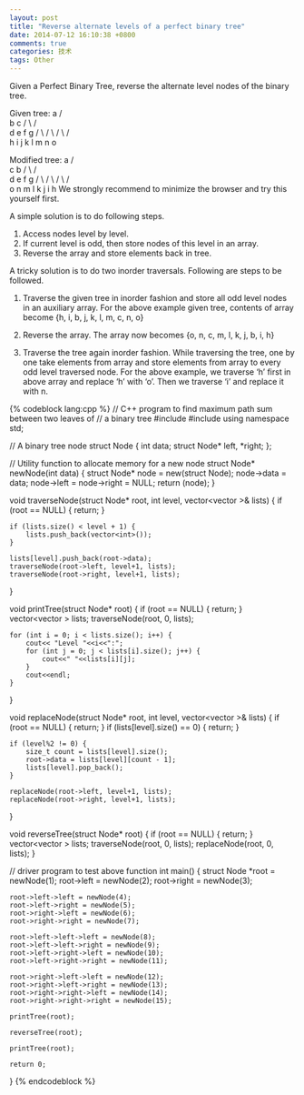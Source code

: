 ```yaml
---
layout: post
title: "Reverse alternate levels of a perfect binary tree"
date: 2014-07-12 16:10:38 +0800
comments: true
categories: 技术
tags: Other
---
```


Given a Perfect Binary Tree, reverse the alternate level nodes of the binary tree.

  
Given tree: 
               a
            /     \
           b       c
         /  \     /  \
        d    e    f    g
       / \  / \  / \  / \
       h  i j  k l  m  n  o 

Modified tree:
  	       	   a
            /     \
           c       b
         /  \     /  \
        d    e    f    g
       / \  / \  / \  / \
      o  n m  l k  j  i  h 
We strongly recommend to minimize the browser and try this yourself first.

A simple solution is to do following steps.
1) Access nodes level by level.
2) If current level is odd, then store nodes of this level in an array.
3) Reverse the array and store elements back in tree.

A tricky solution is to do two inorder traversals. Following are steps to be followed.
1) Traverse the given tree in inorder fashion and store all odd level nodes in an auxiliary array. For the above example given tree, contents of array become {h, i, b, j, k, l, m, c, n, o}

2) Reverse the array. The array now becomes {o, n, c, m, l, k, j, b, i, h}

3) Traverse the tree again inorder fashion. While traversing the tree, one by one take elements from array and store elements from array to every odd level traversed node.
For the above example, we traverse ‘h’ first in above array and replace ‘h’ with ‘o’. Then we traverse ‘i’ and replace it with n.

{% codeblock lang:cpp %}
// C++ program to find maximum path sum between two leaves of
// a binary tree
#include <iostream>
#include <vector>
using namespace std;

// A binary tree node
struct Node
{
    int data;
    struct Node* left, *right;
};

// Utility function to allocate memory for a new node
struct Node* newNode(int data)
{
    struct Node* node = new(struct Node);
    node->data = data;
    node->left = node->right = NULL;
    return (node);
}

void traverseNode(struct Node* root, int level, vector<vector<int> >& lists)
{
    if (root == NULL) {
        return;
    }
    
    if (lists.size() < level + 1) {
        lists.push_back(vector<int>());
    }
    
    lists[level].push_back(root->data);
    traverseNode(root->left, level+1, lists);
    traverseNode(root->right, level+1, lists);
}

void printTree(struct Node* root)
{
    if (root == NULL) {
        return;
    }
    vector<vector<int> > lists;
    traverseNode(root, 0, lists);
    
    for (int i = 0; i < lists.size(); i++) {
        cout<< "Level "<<i<<":";
        for (int j = 0; j < lists[i].size(); j++) {
            cout<<" "<<lists[i][j];
        }
        cout<<endl;
    }
}

void replaceNode(struct Node* root, int level, vector<vector<int> >& lists)
{
    if (root == NULL) {
        return;
    }
    if (lists[level].size() == 0) {
        return;
    }
    
    if (level%2 != 0) {
        size_t count = lists[level].size();
        root->data = lists[level][count - 1];
        lists[level].pop_back();
    }
    
    replaceNode(root->left, level+1, lists);
    replaceNode(root->right, level+1, lists);
}

void reverseTree(struct Node* root)
{
    if (root == NULL) {
        return;
    }
    vector<vector<int> > lists;
    traverseNode(root, 0, lists);
    replaceNode(root, 0, lists);
}

// driver program to test above function
int main()
{
    struct Node *root = newNode(1);
    root->left = newNode(2);
    root->right = newNode(3);
    
    root->left->left = newNode(4);
    root->left->right = newNode(5);
    root->right->left = newNode(6);
    root->right->right = newNode(7);
    
    root->left->left->left = newNode(8);
    root->left->left->right = newNode(9);
    root->left->right->left = newNode(10);
    root->left->right->right = newNode(11);
    
    root->right->left->left = newNode(12);
    root->right->left->right = newNode(13);
    root->right->right->left = newNode(14);
    root->right->right->right = newNode(15);
    
    printTree(root);
    
    reverseTree(root);
    
    printTree(root);

    return 0;
}
{% endcodeblock %}